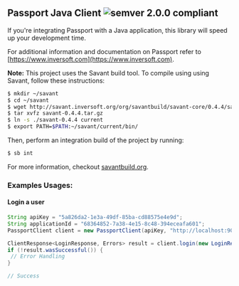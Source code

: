 ## Passport Java Client ![semver 2.0.0 compliant](http://img.shields.io/badge/semver-2.0.0-brightgreen.svg?style=flat-square)
If you're integrating Passport with a Java application, this library will speed up your development time.

For additional information and documentation on Passport refer to [https://www.inversoft.com](https://www.inversoft.com).

**Note:** This project uses the Savant build tool. To compile using using Savant, follow these instructions:

```bash
$ mkdir ~/savant
$ cd ~/savant
$ wget http://savant.inversoft.org/org/savantbuild/savant-core/0.4.4/savant-0.4.4.tar.gz
$ tar xvfz savant-0.4.4.tar.gz
$ ln -s ./savant-0.4.4 current
$ export PATH=$PATH:~/savant/current/bin/
```

Then, perform an integration build of the project by running:
```bash
$ sb int
```

For more information, checkout [savantbuild.org](http://savantbuild.org/).

### Examples Usages:

#### Login a user

```java
String apiKey = "5a826da2-1e3a-49df-85ba-cd88575e4e9d";
String applicationId = "68364852-7a38-4e15-8c48-394eceafa601";
PassportClient client = new PassportClient(apiKey, "http://localhost:9011");

ClientResponse<LoginResponse, Errors> result = client.login(new LoginRequest(applicationId, "joe@inversoft.com", null, "abc123"));
if (!result.wasSuccessful()) {
 // Error Handling
}

// Success
```